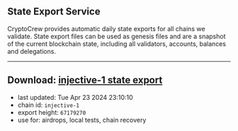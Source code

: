 ## State Export Service
CryptoCrew provides automatic daily state exports for all chains we validate. State export files can be used as genesis files and are a snapshot of the current blockchain state, including all validators, accounts, balances and delegations.

---
**Download: [injective-1 state export](https://dl-eu2.ccvalidators.com/SERVICE/injective/injective-1_export_67179270.json)**
---

- last updated: Tue Apr 23 2024 23:10:10
- chain id: `injective-1`
- export height: `67179270`
- use for: airdrops, local tests, chain recovery
